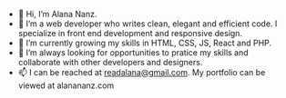 - 👋 Hi, I’m Alana Nanz.
- 👀 I’m a web developer who writes clean, elegant and efficient code. I specialize in front end development and responsive design.
- 🌱 I’m currently growing my skills in HTML, CSS, JS, React and PHP.
- 💞️ I’m always looking for opportunities to pratice my skills and collaborate with other developers and designers.
- 📫 I can be reached at readalana@gmail.com. My portfolio can be viewed at alanananz.com
